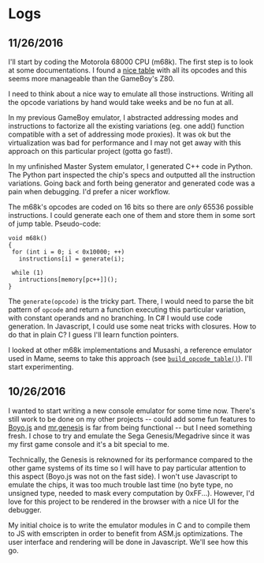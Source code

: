 # Logs

## 11/26/2016

I'll start by coding the Motorola 68000 CPU (m68k). The first step is to look at some documentations. I found a [nice table](http://goldencrystal.free.fr/M68kOpcodes-v2.3.pdf) with all its opcodes and this seems more manageable than the GameBoy's Z80.

I need to think about a nice way to emulate all those instructions. Writing all the opcode variations by hand would take weeks and be no fun at all.

In my previous GameBoy emulator, I abstracted addressing modes and instructions to factorize all the existing variations (eg. one add() function compatible with a set of addressing mode proxies). It was ok but the virtualization was bad for performance and I may not get away with this approach on this particular project (gotta go fast!).

In my unfinished Master System emulator, I generated C++ code in Python. The Python part inspected the chip's specs and outputted all the instruction variations. Going back and forth being generator and generated code was a pain when debugging. I'd prefer a nicer workflow.

The m68k's opcodes are coded on 16 bits so there are *only* 65536 possible instructions. I could generate each one of them and store them in some sort of jump table. Pseudo-code:

```
void m68k()
{
 for (int i = 0; i < 0x10000; ++)
   instructions[i] = generate(i);

 while (1)
   intructions[memory[pc++]]();
}
```

The `generate(opcode)` is the tricky part. There, I would need to parse the bit pattern of `opcode` and return a function executing this particular variation, with constant operands and no branching. In C# I would use code generation. In Javascript, I could use some neat tricks with closures. How to do that in plain C? I guess I'll learn function pointers.

I looked at other m68k implementations and Musashi, a reference emulator used in Mame, seems to take this approach (see [`build_opcode_table()`](https://github.com/kstenerud/Musashi/blob/ad677ba25e887a7cbaa6f5419d6e2f00cb60a1f5/m68kdasm.c#L3197)). I'll start experimenting.

## 10/26/2016

I wanted to start writing a new console emulator for some time now. There's still work to be done on my other projects -- could add some fun features to [Boyo.js](https://github.com/merwaaan/boyo.js) and [mr.genesis](https://github.com/merwaaan/mr.system) is far from being functional -- but I need something fresh. I chose to try and emulate the Sega Genesis/Megadrive since it was my first game console and it's a bit special to me.

Technically, the Genesis is reknowned for its performance compared to the other game systems of its time so I will have to pay particular attention to this aspect (Boyo.js was not on the fast side). I won't use Javascript to emulate the chips, it was too much trouble last time (no byte type, no unsigned type, needed to mask every computation by 0xFF...). However, I'd love for this project to be rendered in the browser with a nice UI for the debugger.

My initial choice is to write the emulator modules in C and to compile them to JS with emscripten in order to benefit from ASM.js optimizations. The user interface and rendering will be done in Javascript. We'll see how this go.
